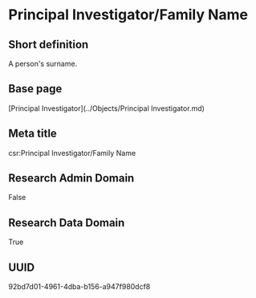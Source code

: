 # Principal Investigator/Family Name
## Short definition
A person's surname.
## Base page
[Principal Investigator](../Objects/Principal Investigator.md)
## Meta title
csr:Principal Investigator/Family Name
## Research Admin Domain
False
## Research Data Domain
True
## UUID
92bd7d01-4961-4dba-b156-a947f980dcf8
